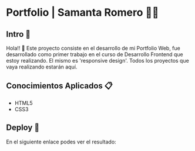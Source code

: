 # Portfolio | Samanta Romero 👩‍💻
## Intro 📌
Hola!! 👋
Este proyecto consiste en el desarrollo de mi Portfolio Web, fue desarrollado como primer trabajo en el curso de Desarrollo Frontend que estoy realizando. El mismo es 'responsive design'.
Todos los proyectos que vaya realizando estarán aquí. 
## Conocimientos Aplicados 📋
- HTML5
- CSS3
## Deploy 🚀
En el siguiente enlace podes ver el resultado:

